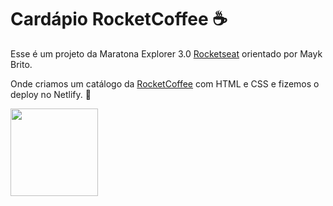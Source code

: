 # Cardápio RocketCoffee :coffee:

Esse é um projeto da Maratona Explorer 3.0 [Rocketseat](https://github.com/Rocketseat) orientado por Mayk Brito.

Onde criamos um catálogo da [RocketCoffee](https://rocketcoffee-maratona-rocketseat.netlify.app/) com HTML e CSS e fizemos o deploy no Netlify. :rocket:

<img src="https://c.tenor.com/wRQRPa3jopcAAAAC/code-coffee.gif" height="140em">
